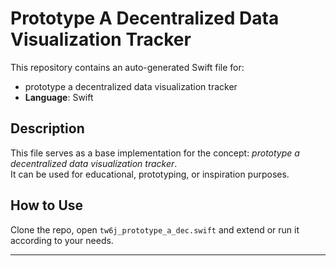 # Prototype A Decentralized Data Visualization Tracker

This repository contains an auto-generated Swift file for:

- prototype a decentralized data visualization tracker
- **Language**: Swift

## Description

This file serves as a base implementation for the concept: *prototype a decentralized data visualization tracker*.  
It can be used for educational, prototyping, or inspiration purposes.

## How to Use

Clone the repo, open `tw6j_prototype_a_dec.swift` and extend or run it according to your needs.

---



